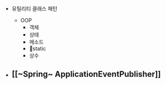 - 유틸리티 클래스 패턴
	- OOP
		- 객체
		- 상태
		- 메소드
		- static
		- 상수

- [[~Spring~ ApplicationEventPublisher]]
	- 